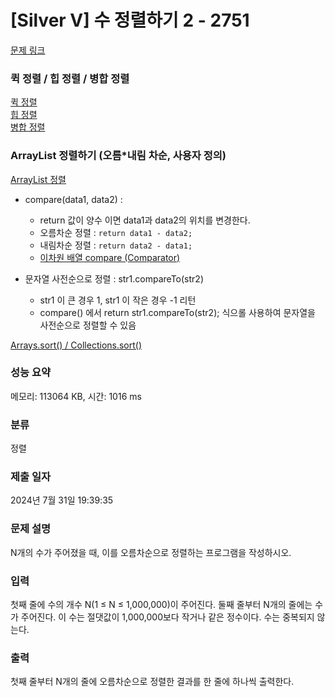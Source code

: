 # [Silver V] 수 정렬하기 2 - 2751 

[문제 링크](https://www.acmicpc.net/problem/2751) 

### 퀵 정렬 / 힙 정렬 / 병합 정렬 
[ 퀵 정렬 ](https://st-lab.tistory.com/250) <br>
[ 힙 정렬 ](https://datamoney.tistory.com/240) <br>
[ 병합 정렬 ](https://datamoney.tistory.com/238) <br>


### ArrayList 정렬하기 (오름*내림 차순, 사용자 정의)
[ ArrayList 정렬 ](https://hianna.tistory.com/569)  <br>
- compare(data1, data2) : <br>
   - return 값이 양수 이면 data1과 data2의 위치를 변경한다.
   - 오름차순 정렬 : `return data1 - data2;`  <br>
   - 내림차순 정렬 : `return data2 - data1;`  <br>
   - [이차원 배열 compare (Comparator)](https://ifuwanna.tistory.com/328) <br>

- 문자열 사전순으로 정렬 : str1.compareTo(str2) <br>
   - str1 이 큰 경우 1, str1 이 작은 경우 -1 리턴
   - compare() 에서 return str1.compareTo(str2); 식으롤 사용하여 문자열을 사전순으로 정렬할 수 있음
 
[ Arrays.sort() / Collections.sort() ](https://80000coding.oopy.io/21cb57a3-681b-404d-a4ac-8ab0e7289bc0)


### 성능 요약

메모리: 113064 KB, 시간: 1016 ms

### 분류

정렬

### 제출 일자

2024년 7월 31일 19:39:35

### 문제 설명

<p>N개의 수가 주어졌을 때, 이를 오름차순으로 정렬하는 프로그램을 작성하시오.</p>

### 입력 

 <p>첫째 줄에 수의 개수 N(1 ≤ N ≤ 1,000,000)이 주어진다. 둘째 줄부터 N개의 줄에는 수가 주어진다. 이 수는 절댓값이 1,000,000보다 작거나 같은 정수이다. 수는 중복되지 않는다.</p>

### 출력 

 <p>첫째 줄부터 N개의 줄에 오름차순으로 정렬한 결과를 한 줄에 하나씩 출력한다.</p>

